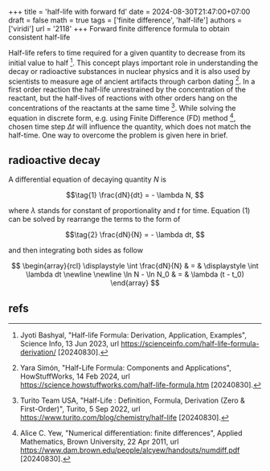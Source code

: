 +++
title = 'half-life with forward fd'
date = 2024-08-30T21:47:00+07:00
draft = false
math = true
tags = ['finite difference', 'half-life']
authors = ['viridi']
url = '2118'
+++
Forward finite difference formula to obtain consistent half-life<!--more-->

Half-life refers to time required for a given quantity to decrease from its initial value to half [^bashyal_2023]. This concept plays important role in understanding the decay or radioactive substances in nuclear physics and it is also used by scientists to measure age of ancient artifacts through carbon dating [^simon_2024]. In a first order reaction the half-life unrestrained by the concentration of the reactant, but the half-lives of reactions with other orders hang on the concentrations of the reactants at the same time [^turito_2022]. While solving the equation in discrete form, e.g. using Finite Difference (FD) method [^yew_2011], chosen time step $\Delta t$ will influence the quantity, which does not match the half-time. One way to overcome the problem is given here in brief.


## radioactive decay
A differential equation of decaying quantity $N$ is

$$\tag{1}
\frac{dN}{dt} = - \lambda N,
$$

where $\lambda$ stands for constant of proportionality and $t$ for time. Equation (1) can be solved by rearrange the terms to the form of

$$\tag{2}
\frac{dN}{N} = - \lambda dt,
$$

and then integrating both sides as follow

$$
\begin{array}{rcl}
\displaystyle \int \frac{dN}{N} & = & \displaystyle \int \lambda dt \newline \newline
\ln N - \ln N_0 & = & \lambda (t - t_0)
\end{array}
$$




## refs
[^bashyal_2023]: Jyoti Bashyal, "Half-life Formula: Derivation, Application, Examples", Science Info, 13 Jun 2023, url https://scienceinfo.com/half-life-formula-derivation/ [20240830].
[^simon_2024]: Yara Simón, "Half-Life Formula: Components and Applications", HowStuffWorks, 14 Feb 2024, url https://science.howstuffworks.com/half-life-formula.htm [20240830].
[^turito_2022]: Turito Team USA, "Half-Life : Definition, Formula, Derivation (Zero & First-Order)", Turito, 5 Sep 2022, url https://www.turito.com/blog/chemistry/half-life [20240830].
[^yew_2011]: Alice C. Yew, "Numerical differentiation: finite differences", Applied Mathematics, Brown University, 22 Apr 2011, url https://www.dam.brown.edu/people/alcyew/handouts/numdiff.pdf [20240830].
